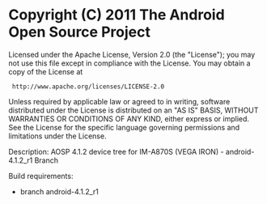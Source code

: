 Copyright (C) 2011 The Android Open Source Project
==================================================

Licensed under the Apache License, Version 2.0 (the "License");
you may not use this file except in compliance with the License.
You may obtain a copy of the License at

     http://www.apache.org/licenses/LICENSE-2.0

Unless required by applicable law or agreed to in writing, software
distributed under the License is distributed on an "AS IS" BASIS,
WITHOUT WARRANTIES OR CONDITIONS OF ANY KIND, either express or implied.
See the License for the specific language governing permissions and
limitations under the License.

Description:
AOSP 4.1.2 device tree for IM-A870S (VEGA IRON) - android-4.1.2_r1 Branch

Build requirements:
* branch android-4.1.2_r1

